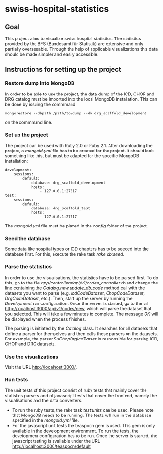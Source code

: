 # swiss-hospital-statistics

## Goal
This project aims to visualize swiss hospital statistics. The statistics provided by the BFS (Bundesamt für Statistik) are extensive and only partially overseeable. Through the help of applicable visualizations this data should be made simpler and easily accessible.

## Instructions for setting up the project

### Restore dump into MongoDB
In order to be able to use the project, the data dump of the ICD, CHOP and DRG catalog must be imported into the local MongoDB installation. This can be done by issuing the commmand

	mongorestore --dbpath /path/to/dump --db drg_scaffold_development

on the commmand line.

### Set up the project
The project can be used with Ruby 2.0 or Ruby 2.1. After downloading the project, a *mongoid.yml* file has to be created for the project. It should look something like this, but must be adapted for the specific MongoDB installation:

	development:
  		sessions:
    		default:
      			database: drg_scaffold_development
      			hosts:
       				- 127.0.0.1:27017
	test:
  		sessions:
    		default:
      			database: drg_scaffold_test
     			hosts:
        			- 127.0.0.1:27017

The *mongoid.yml* file must be placed in the *config* folder of the project.

### Seed the database
Some data like hospital types or ICD chapters has to be seeded into the database first. For this, execute the rake task *rake db:seed*.

### Parse the statistics
In order to use the visualisations, the statistics have to be parsed first. To do this, go to the file *app/controllers/api/v1/codes_controller.rb* and change the line containing the *Catalog.new.update_db_code* method call with the datasets you want to parse (e.g. *IcdCodeDataset*, *ChopCodeDataset*, *DrgCodeDataset*, etc.).
Then, start up the server by running the *Development* run configuration. Once the server is started, go to the url
[http://localhost:3000/api/v1/codes/new](http://localhost:3000/api/v1/codes/new), which will parse the dataset that you selected. This will take a few minutes to complete. The message *OK* will be displayed when the process finishes.

The parsing is initiated by the *Catalog* class. It searches for all datasets that define a parser for themselves and then calls these parsers on the datasets. For example, the parser *SuChopDrgIcdParser* is responsible for parsing ICD, CHOP and DRG datasets.

### Use the visualizations

Visit the URL [http://localhost:3000/](http://localhost:3000/).

### Run tests

The unit tests of this project consist of ruby tests that mainly cover the statistics parsers and of javascript tests that cover the frontend, namely the visualisations and the data converters.

- To run the ruby tests, the rake task *test:units* can be used. Please note that MongoDB needs to be running. The tests will run in the database specified in the *mongoid.yml* file.
- For the javascript unit tests the teaspoon gem is used. This gem is only available in the development environment. To run the tests, the development configuration has to be run. Once the server is started, the javascript testing is available under the URL [http://localhost:3000/teaspoon/default](http://localhost:3000/teaspoon/default).